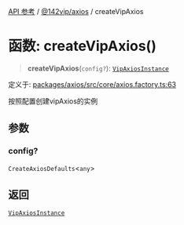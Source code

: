 [API 参考](../../../index.md) / [@142vip/axios](../index.md) / createVipAxios

# 函数: createVipAxios()

> **createVipAxios**(`config?`): [`VipAxiosInstance`](../interfaces/VipAxiosInstance.md)

定义于: [packages/axios/src/core/axios.factory.ts:63](https://github.com/142vip/core-x/blob/d978b443ed1221c42602080459c0a22aae31b2d5/packages/axios/src/core/axios.factory.ts#L63)

按照配置创建vipAxios的实例

## 参数

### config?

`CreateAxiosDefaults`\<`any`\>

## 返回

[`VipAxiosInstance`](../interfaces/VipAxiosInstance.md)
